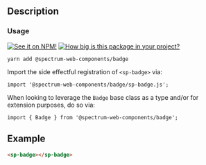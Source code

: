 ## Description



### Usage

[![See it on NPM!](https://img.shields.io/npm/v/@spectrum-web-components/badge?style=for-the-badge)](https://www.npmjs.com/package/@spectrum-web-components/badge)
[![How big is this package in your project?](https://img.shields.io/bundlephobia/minzip/@spectrum-web-components/badge?style=for-the-badge)](https://bundlephobia.com/result?p=@spectrum-web-components/badge)

```
yarn add @spectrum-web-components/badge
```

Import the side effectful registration of `<sp-badge>` via:

```
import '@spectrum-web-components/badge/sp-badge.js';
```

When looking to leverage the `Badge` base class as a type and/or for extension purposes, do so via:

```
import { Badge } from '@spectrum-web-components/badge';
```

## Example

```html
<sp-badge></sp-badge>
```